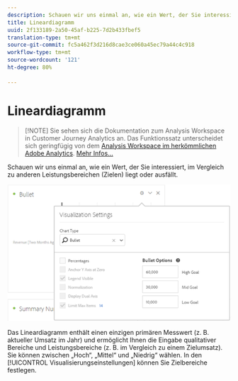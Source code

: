 ```yaml
---
description: Schauen wir uns einmal an, wie ein Wert, der Sie interessiert, im Vergleich zu anderen Leistungsbereichen (Zielen) liegt oder ausfällt.
title: Lineardiagramm
uuid: 2f133189-2a50-45af-b225-7d2b433fbef5
translation-type: tm+mt
source-git-commit: fc5a462f3d216d8cae3ce060a45ec79a44c4c918
workflow-type: tm+mt
source-wordcount: '121'
ht-degree: 80%

---
```



# Lineardiagramm

>[!NOTE] Sie sehen sich die Dokumentation zum Analysis Workspace in Customer Journey Analytics an. Das Funktionssatz unterscheidet sich geringfügig von dem [Analysis Workspace im herkömmlichen Adobe Analytics](https://docs.adobe.com/content/help/de-DE/analytics/analyze/analysis-workspace/home.html). [Mehr Infos...](/help/getting-started/cja-aa.md)

Schauen wir uns einmal an, wie ein Wert, der Sie interessiert, im Vergleich zu anderen Leistungsbereichen (Zielen) liegt oder ausfällt.

![](assets/bullet-image.png)

Das Lineardiagramm enthält einen einzigen primären Messwert (z. B. aktueller Umsatz im Jahr) und ermöglicht Ihnen die Eingabe qualitativer Bereiche und Leistungsbereiche (z. B. im Vergleich zu einem Zielumsatz). Sie können zwischen „Hoch“, „Mittel“ und „Niedrig“ wählen. In den [!UICONTROL Visualisierungseinstellungen] können Sie Zielbereiche festlegen.
